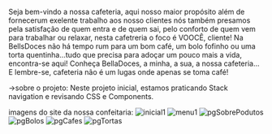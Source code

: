 Seja bem-vindo a nossa cafeteria, aqui nosso maior propósito além de fornecerum exelente trabalho aos nosso clientes nós também presamos pela satisfação de quem entra e de quem sai, pelo conforto de quem vem para trabalhar ou relaxar, nesta cafetreria o foco é VOOCÊ, cliente!
Na BellsDoces não há tempo rum para um bom café, um bolo fofinho ou uma torta quentinha...tudo que precisa para adoçar um pouco mais a vida, encontra-se aqui!
Conheça BellaDoces, a minha, a sua, a nossa cafeteria... E lembre-se, cafeteria não é um lugas onde apenas se toma café!


->sobre o projeto: Neste projeto inicial, estamos praticando Stack navigation e revisando CSS e Components.

imagens do site da nossa confeitaria:
![inicial1](https://github.com/Belaalcantara/bellaDoces/assets/123502044/b18b8a13-2e78-408f-a2c3-a2b163a2f7bc)
![menu1](https://github.com/Belaalcantara/bellaDoces/assets/123502044/e307780a-9db6-471b-9b89-052b0b87d74d)
![pgSobrePodutos](https://github.com/Belaalcantara/bellaDoces/assets/123502044/1fd7e3fa-c210-42d4-b55e-4e4c97fb9165)
![pgBolos](https://github.com/Belaalcantara/bellaDoces/assets/123502044/8d9983b1-ec88-4d39-a8ef-384c5510354d)
![pgCafes](https://github.com/Belaalcantara/bellaDoces/assets/123502044/167206f3-f1b7-49b8-b49c-93fdee789bb5)
![pgTortas](https://github.com/Belaalcantara/bellaDoces/assets/123502044/327137bc-5ac2-478f-8b5c-17b51fb174d7)








